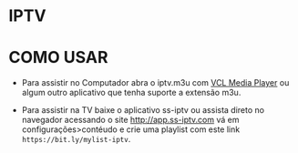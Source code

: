 # IPTV 

# COMO USAR
- Para assistir no Computador abra o iptv.m3u com [VCL Media Player](https://www.videolan.org/vlc/) ou algum outro aplicativo que tenha suporte a extensão m3u.

- Para assistir na TV baixe o aplicativo ss-iptv ou assista direto no navegador acessando o site http://app.ss-iptv.com vá em configurações>contéudo e crie uma playlist com este link `https://bit.ly/mylist-iptv`.
